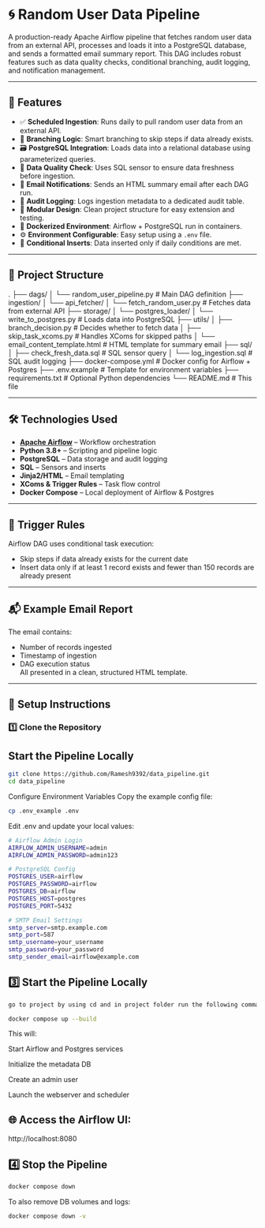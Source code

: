 # 🌀 Random User Data Pipeline

A production-ready Apache Airflow pipeline that fetches random user data from an external API, processes and loads it into a PostgreSQL database, and sends a formatted email summary report. This DAG includes robust features such as data quality checks, conditional branching, audit logging, and notification management.

---

## 🚀 Features

- ✅ **Scheduled Ingestion**: Runs daily to pull random user data from an external API.
- 🔁 **Branching Logic**: Smart branching to skip steps if data already exists.
- 🗃️ **PostgreSQL Integration**: Loads data into a relational database using parameterized queries.
- 🧪 **Data Quality Check**: Uses SQL sensor to ensure data freshness before ingestion.
- 📧 **Email Notifications**: Sends an HTML summary email after each DAG run.
- 📜 **Audit Logging**: Logs ingestion metadata to a dedicated audit table.
- 🧱 **Modular Design**: Clean project structure for easy extension and testing.
- 🐳 **Dockerized Environment**: Airflow + PostgreSQL run in containers.
- ⚙️ **Environment Configurable**: Easy setup using a `.env` file.
- 🧠 **Conditional Inserts**: Data inserted only if daily conditions are met.

---

## 📁 Project Structure
.
├── dags/
│ └── random_user_pipeline.py # Main DAG definition
├── ingestion/
│ └── api_fetcher/
│ └── fetch_random_user.py # Fetches data from external API
├── storage/
│ └── postgres_loader/
│ └── write_to_postgres.py # Loads data into PostgreSQL
├── utils/
│ ├── branch_decision.py # Decides whether to fetch data
│ ├── skip_task_xcoms.py # Handles XComs for skipped paths
│ └── email_content_template.html # HTML template for summary email
├── sql/
│ ├── check_fresh_data.sql # SQL sensor query
│ └── log_ingestion.sql # SQL audit logging
├── docker-compose.yml # Docker config for Airflow + Postgres
├── .env.example # Template for environment variables
├── requirements.txt # Optional Python dependencies
└── README.md # This file


---

## 🛠️ Technologies Used

- **[Apache Airflow](https://airflow.apache.org/)** – Workflow orchestration
- **Python 3.8+** – Scripting and pipeline logic
- **PostgreSQL** – Data storage and audit logging
- **SQL** – Sensors and inserts
- **Jinja2/HTML** – Email templating
- **XComs & Trigger Rules** – Task flow control
- **Docker Compose** – Local deployment of Airflow & Postgres

---

## 🧪 Trigger Rules

Airflow DAG uses conditional task execution:
- Skip steps if data already exists for the current date
- Insert data only if at least 1 record exists and fewer than 150 records are already present

---

## 📬 Example Email Report

The email contains:
- Number of records ingested
- Timestamp of ingestion
- DAG execution status  
All presented in a clean, structured HTML template.

---

## 🧰 Setup Instructions

### 1️⃣ Clone the Repository

##  Start the Pipeline Locally
```bash
git clone https://github.com/Ramesh9392/data_pipeline.git
cd data_pipeline
```
Configure Environment Variables
Copy the example config file:

```bash
cp .env_example .env

```
Edit .env and update your local values:
```bash
# Airflow Admin Login
AIRFLOW_ADMIN_USERNAME=admin
AIRFLOW_ADMIN_PASSWORD=admin123

# PostgreSQL Config
POSTGRES_USER=airflow
POSTGRES_PASSWORD=airflow
POSTGRES_DB=airflow
POSTGRES_HOST=postgres
POSTGRES_PORT=5432

# SMTP Email Settings
smtp_server=smtp.example.com
smtp_port=587
smtp_username=your_username
smtp_password=your_password
smtp_sender_email=airflow@example.com
```

## 3️⃣ Start the Pipeline Locally


```bash
go to project by using cd and in project folder run the following command:

docker compose up --build
```
This will:

Start Airflow and Postgres services

Initialize the metadata DB

Create an admin user

Launch the webserver and scheduler

## 🌐 Access the Airflow UI:

http://localhost:8080

## 4️⃣ Stop the Pipeline
```bash
docker compose down
```
To also remove DB volumes and logs:
```bash
docker compose down -v
```